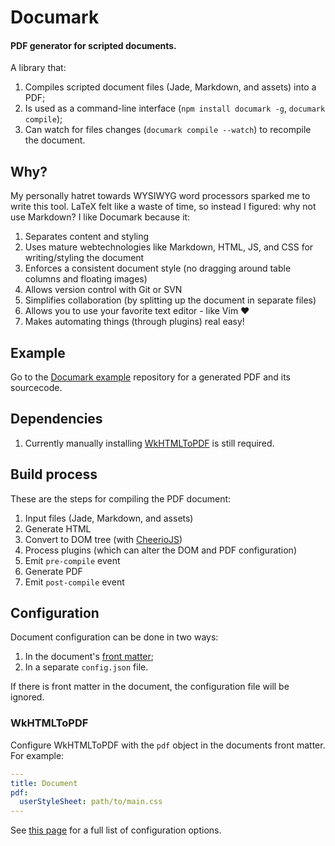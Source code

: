 # Documark

#### PDF generator for scripted documents.

A library that:

1. Compiles scripted document files (Jade, Markdown, and assets) into a PDF;
2. Is used as a command-line interface (`npm install documark -g`, `documark compile`);
3. Can watch for files changes (`documark compile --watch`) to recompile the document.

## Why?

My personally hatret towards WYSIWYG word processors sparked me to write this tool. LaTeX felt like a waste of time, so instead I figured: why not use Markdown? I like Documark because it:

1. Separates content and styling
2. Uses mature webtechnologies like Markdown, HTML, JS, and CSS for writing/styling the document
3. Enforces a consistent document style (no dragging around table columns and floating images)
4. Allows version control with Git or SVN
5. Simplifies collaboration (by splitting up the document in separate files)
6. Allows you to use your favorite text editor - like Vim ❤
7. Makes automating things (through plugins) real easy!

## Example

Go to the [Documark example][documark-example] repository for a generated PDF and its sourcecode.

## Dependencies

1. Currently manually installing [WkHTMLToPDF][wkhtmltopdf-install] is still required.

## Build process

These are the steps for compiling the PDF document:

1. Input files (Jade, Markdown, and assets)
2. Generate HTML
3. Convert to DOM tree (with [CheerioJS][cheeriojs])
3. Process plugins (which can alter the DOM and PDF configuration)
4. Emit `pre-compile` event
5. Generate PDF
6. Emit `post-compile` event

## Configuration

Document configuration can be done in two ways:

1. In the document's [front matter][front-matter];
2. In a separate `config.json` file.

If there is front matter in the document, the configuration file will be ignored.

### WkHTMLToPDF

Configure WkHTMLToPDF with the `pdf` object in the documents front matter. For example:

```yaml
---
title: Document
pdf:
  userStyleSheet: path/to/main.css
---
```

See [this page][wkhtmltopdf-options] for a full list of configuration options.

[documark-example]: https://github.com/mauvm/documark-example
[wkhtmltopdf-install]: http://wkhtmltopdf.org/downloads.html
[cheeriojs]: https://github.com/cheeriojs/cheerio
[front-matter]: https://github.com/jxson/front-matter#example
[wkhtmltopdf-options]: http://wkhtmltopdf.org/usage/wkhtmltopdf.txt
